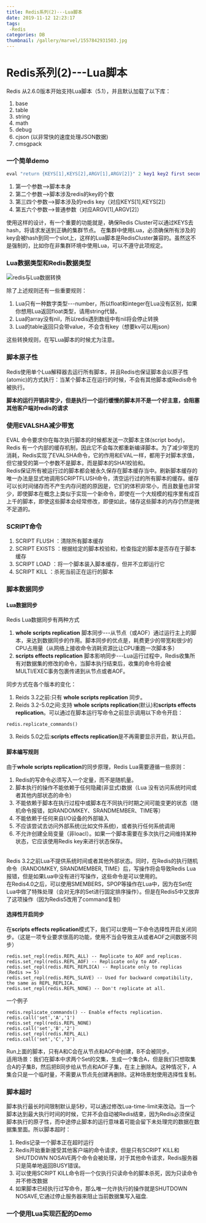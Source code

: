 ```yaml
---
title: Redis系列(2)---Lua脚本
date: 2019-11-12 12:23:17
tags:
 -Redis
categories: DB
thumbnail: /gallery/marvel/1557842931503.jpg
---
```


# Redis系列(2)---Lua脚本

Redis 从2.6.0版本开始支持Lua脚本（5.1），并且默认加载了以下库：
  1. base
  2. table
  3. string
  4. math
  5. debug
  6. cjson (以非常快的速度处理JSON数据)
  7. cmsgpack

### 一个简单demo

```Lua
eval "return {KEYS[1],KEYS[2],ARGV[1],ARGV[2]}" 2 key1 key2 first second
```

1. 第一个参数-->脚本本身
2. 第二个参数-->脚本涉及redis的key的个数
3. 第三四个参数-->脚本涉及的redis key（对应KEYS[1],KEYS[2]）
4. 第五六个参数-->普通参数（对应ARGV[1],ARGV[2]）

使用这样的设计，有一个重要的功能就是，确保Redis Cluster可以通过KEYS去hash，将请求发送到正确的集群节点。
在集群中使用Lua，必须确保所有涉及的key会被hash到同一个slot上，这样的Lua脚本是RedisCluster兼容的。虽然这不是强制的，比如你在非集群环境中使用Lua，可以不遵守此项规定。


### Lua数据类型和Redis数据类型

![redis与Lua数据转换](https://makefriends.bs2dl.yy.com/bm1574922532966.jpg)

除了上述规则还有一些重要规则：
1. Lua只有一种数字类型---number，所以float和integer在Lua没有区别，如果你想用Lua返回float类型，请用string代替。
2. Lua的array没有nil，所以redis遇到数组中有nil将会停止转换
3. Lua的table返回只会带value，不会含有key（想要kv可以用json）

这些转换规则，在写Lua脚本的时候尤为注意。

### 脚本原子性

Redis使用单个Lua解释器去运行所有脚本，并且Redis也保证脚本会以原子性(atomic)的方式执行：当某个脚本正在运行的时候，不会有其他脚本或Redis命令被执行。

**脚本的运行开销非常少，但是执行一个运行缓慢的脚本并不是一个好主意，会阻塞其他客户端对redis的请求**

### 使用EVALSHA减少带宽

EVAL 命令要求你在每次执行脚本的时候都发送一次脚本主体(script body)，Redis 有一个内部的缓存机制，因此它不会每次都重新编译脚本。为了减少带宽的消耗，Redis实现了EVALSHA命令，它的作用和EVAL一样，都用于对脚本求值，但它接受的第一个参数不是脚本，而是脚本的SHA1校验和。
<br>
Redis保证所有被运行过的脚本都会被永久保存在脚本缓存当中。刷新脚本缓存的唯一办法是显式地调用SCRIPTFLUSH命令，清空运行过的所有脚本的缓存。缓存可以长时间储存而不产生内存问题的原因是，它们的体积非常小，而且数量也非常少，即使脚本在概念上类似于实现一个新命令，即使在一个大规模的程序里有成百上千的脚本，即使这些脚本会经常修改，即便如此，储存这些脚本的内存仍然是微不足道的。


### SCRIPT命令
1. SCRIPT FLUSH ：清除所有脚本缓存
2. SCRIPT EXISTS ：根据给定的脚本校验和，检查指定的脚本是否存在于脚本缓存
3. SCRIPT LOAD ：将一个脚本装入脚本缓存，但并不立即运行它
4. SCRIPT KILL ：杀死当前正在运行的脚本

### 脚本数据同步

#### Lua数据同步
Redis Lua数据同步有两种方式
1. **whole scripts replication** 脚本同步---从节点（或AOF）通过运行主上的脚本，来达到数据同步的作用。脚本同步的优点是，耗费更少的带宽和很少的CPU占用量（从网络上接收命令消耗资源比让CPU重跑一次脚本多）
2. **scripts effects replication** 脚本影响同步---Lua运行过程中，Redis收集所有对数据集的修改的命令，当脚本执行结束后，收集的命令将会被MULTI/EXEC事务包裹传递到从节点或者AOF。

同步方式在各个版本的变化：
1. Reids 3.2之前:只有 **whole scripts replication** 同步。
2. Reids 3.2-5.0之间:支持 **whole scripts replication**(默认)和**scripts effects replication**。可以通过在脚本运行写命令之前显示调用以下命令开启：
  ```
  redis.replicate_commands()
  ```
3. Reids 5.0之后:**scripts effects replication**是不再需要显示开启，默认开启。

#### 脚本编写规则

由于**whole scripts replication**的同步原理，Redis Lua需要遵循一些原则：
1. Redis的写命令必须写入一个定量，而不是随机量。
2. 脚本执行的操作不能依赖于任何隐藏(非显式)数据（Lua 没有访问系统时间或者其他内部状态的命令）
3. 不能依赖于脚本在执行过程中或脚本在不同执行时期之间可能变更的状态（随机命令报错，如RANDOMKEY、SRANDMEMBER、TIME等）
4. 不能依赖于任何来自I/O设备的外部输入
5. 不应该尝试去访问外部系统(比如文件系统)，或者执行任何系统调用
6. 不允许创建全局变量（非loacl）。如果一个脚本需要在多次执行之间维持某种状态，它应该使用Redis key来进行状态保存。
<br>
Redis 3.2之前Lua不提供系统时间或者其他外部状态。同时，在Redis的执行随机命令（RANDOMKEY, SRANDMEMBER, TIME）后，写操作将会导致Redis Lua报错，但是如果Lua中没有进行写操作，这些命令是可以使用的。
<br>
在Redis4.0之后，可以使用SMEMBERS，SPOP等操作在Lua中，因为在Set在Lua中做了特殊处理（会对无序的Set进行固定排序操作）。但是在Redis5中又放弃了这项操作（因为Redis5改用了command复制）

#### 选择性开启同步
在**scripts effects replication**模式下，我们可以使用一下命令选择性开启关闭同步。（这是一项专业要求很高的功能，使用不当会导致主从或者AOF之间数据不同步）
  ```
  redis.set_repl(redis.REPL_ALL) -- Replicate to AOF and replicas.
  redis.set_repl(redis.REPL_AOF) -- Replicate only to AOF.
  redis.set_repl(redis.REPL_REPLICA) -- Replicate only to replicas (Redis >= 5)
  redis.set_repl(redis.REPL_SLAVE) -- Used for backward compatibility, the same as REPL_REPLICA.
  redis.set_repl(redis.REPL_NONE) -- Don't replicate at all.
  ```

  一个例子

  ```
  redis.replicate_commands() -- Enable effects replication.
  redis.call('set','A','1')
  redis.set_repl(redis.REPL_NONE)
  redis.call('set','B','2')
  redis.set_repl(redis.REPL_ALL)
  redis.call('set','C','3')
  ```
  Run上面的脚本，只有A和C会在从节点和AOF中创建，B不会被同步。
<br>
适用场景：我们在脚本中求两个Set的交集，生成一个集合A，但是我们只想取集合A的子集B，然后把B同步给从节点和AOF子集，在主上删除A。这种情况下，A集合只是一个临时量，不需要从节点先创建再删除。这种场景尅使用选择性复制。



### 脚本超时

脚本执行最长时间限制默认是5秒，可以通过修改Lua-time-limit来改动。当一个脚本达到最大执行时间的时候，它并不会自动被Redis结束，因为Redis必须保证脚本执行的原子性，而中途停止脚本的运行意味着可能会留下未处理完的数据在数据集里面。所以脚本超时：
1. Redis记录一个脚本正在超时运行
2. Redis开始重新接受其他客户端的命令请求，但是只有SCRIPT KILL和SHUTDOWN NOSAVE两个命令会被处理，对于其他命令请求，Redis服务器只是简单地返回BUSY错误。
3. 可以使用SCRIPT KILL命令将一个仅执行只读命令的脚本杀死，因为只读命令并不修改数据
4. 如果脚本已经执行过写命令，那么唯一允许执行的操作就是SHUTDOWN NOSAVE,它通过停止服务器来阻止当前数据集写入磁盘.

### 一个使用Lua实现匹配的Demo


